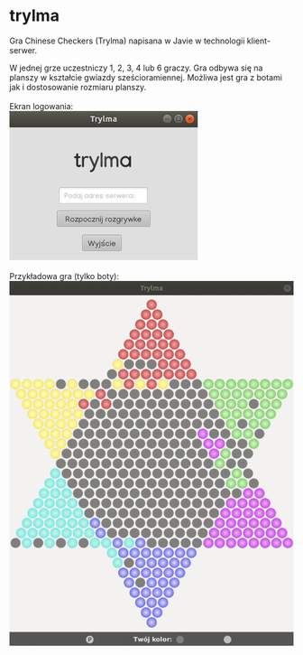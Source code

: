 # trylma
Gra Chinese Checkers (Trylma) napisana w Javie w technologii klient-serwer.

W jednej grze uczestniczy 1, 2, 3, 4 lub 6 graczy. 
Gra odbywa się na planszy w kształcie gwiazdy sześcioramiennej. 
Możliwa jest gra z botami jak i dostosowanie rozmiaru planszy.\
\
Ekran logowania:\
![alt text](https://github.com/dzazef/trylma/blob/master/resources/login.png)\
\
Przykładowa gra (tylko boty):\
![alt text](https://github.com/dzazef/trylma/blob/master/resources/gameplay.gif)
